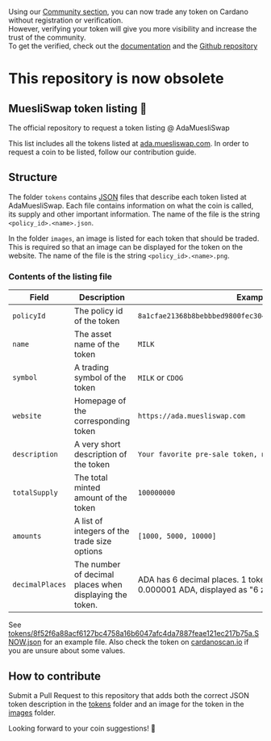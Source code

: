 Using our [Community section](https://ada.muesliswap.com/markets/community), you can now trade any token on Cardano without registration or verification.  
However, verifying your token will give you more visibility and increase the trust of the community.  
To get the verified, check out the [documentation](https://docs.muesliswap.com/cardano/community-tokens/token-verification) and the [Github repository](https://github.com/MuesliSwapTeam/muesliswap-token-verification)

# This repository is now obsolete 

## MuesliSwap token listing 🥣

The official repository to request a token listing @ AdaMuesliSwap

This list includes all the tokens listed at [ada.muesliswap.com](https://ada.muesliswap.com).
In order to request a coin to be listed, follow our contribution guide.

## Structure

The folder `tokens` contains [JSON](https://en.wikipedia.org/wiki/JSON) files that describe each token listed at AdaMuesliSwap.
Each file contains information on what the coin is called, its supply and other important information.
The name of the file is the string `<policy_id>.<name>.json`.

In the folder `images`, an image is listed for each token that should be traded.
This is required so that an image can be displayed for the token on the website.
The name of the file is the string `<policy_id>.<name>.png`.

### Contents of the listing file

| Field | Description | Example |
| ----- | ----------- | ------- |
| `policyId` | The policy id of the token | `8a1cfae21368b8bebbbed9800fec304e95cce39a2a57dc35e2e3ebaa` |
| `name` | The asset name of the token | `MILK` |
| `symbol` | A trading symbol of the token | `MILK` or `CDOG` |
| `website` | Homepage of the corresponding token | `https://ada.muesliswap.com` |
| `description` | A very short description of the token | `Your favorite pre-sale token, making you stronger` |
| `totalSupply` | The total minted amount of the token | `100000000` |
| `amounts` | A list of integers of the trade size options |`[1000, 5000, 10000]` |
| `decimalPlaces` | The number of decimal places when displaying the token. | ADA has 6 decimal places. 1 token = 1 Lovelace = 0.000001 ADA, displayed as "6 zeroes" |

See [tokens/8f52f6a88acf6127bc4758a16b6047afc4da7887feae121ec217b75a.SNOW.json](tokens/8f52f6a88acf6127bc4758a16b6047afc4da7887feae121ec217b75a.SNOW.json) for an example file.
Also check the token on [cardanoscan.io](https://cardanoscan.io/token/8a1cfae21368b8bebbbed9800fec304e95cce39a2a57dc35e2e3ebaa4d494c4b) if you are unsure about some values.

## How to contribute

Submit a Pull Request to this repository  that adds both the correct JSON token description in the [tokens](tokens) folder and an image for the token in the [images](images) folder.

Looking forward to your coin suggestions! 🥣
